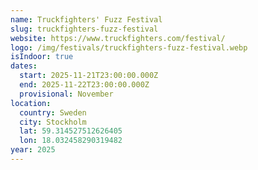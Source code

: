 ```yaml
---
name: Truckfighters' Fuzz Festival
slug: truckfighters-fuzz-festival
website: https://www.truckfighters.com/festival/
logo: /img/festivals/truckfighters-fuzz-festival.webp
isIndoor: true
dates:
  start: 2025-11-21T23:00:00.000Z
  end: 2025-11-22T23:00:00.000Z
  provisional: November
location:
  country: Sweden
  city: Stockholm
  lat: 59.314527512626405
  lon: 18.032458290319482
year: 2025
---
```

